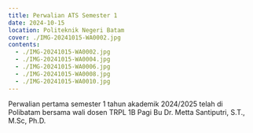 ```yaml
---
title: Perwalian ATS Semester 1
date: 2024-10-15
location: Politeknik Negeri Batam
cover: ./IMG-20241015-WA0002.jpg
contents:
  - ./IMG-20241015-WA0002.jpg
  - ./IMG-20241015-WA0004.jpg
  - ./IMG-20241015-WA0006.jpg
  - ./IMG-20241015-WA0008.jpg
  - ./IMG-20241015-WA0010.jpg
---
```


Perwalian pertama semester 1 tahun akademik 2024/2025 telah di Polibatam bersama wali dosen TRPL 1B Pagi Bu Dr. Metta Santiputri, S.T., M.Sc, Ph.D.